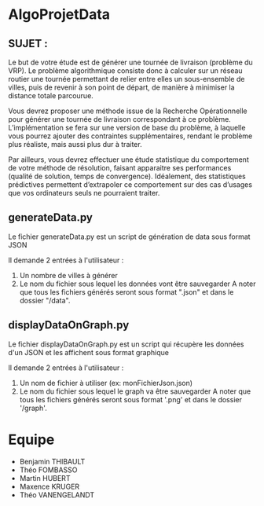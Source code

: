 # AlgoProjetData

## SUJET :

Le but de votre étude est de générer une tournée de livraison (problème du VRP). Le problème algorithmique consiste donc à calculer sur un réseau routier une tournée permettant de relier entre elles un sous-ensemble de villes, puis de revenir à son point de départ, de manière à minimiser la distance totale parcourue.

Vous devrez proposer une méthode issue de la Recherche Opérationnelle pour générer une tournée de livraison correspondant à ce problème. L’implémentation se fera sur une version de base du problème, à laquelle vous pourrez ajouter des contraintes supplémentaires, rendant le problème plus réaliste, mais aussi plus dur à traiter.

Par ailleurs, vous devrez effectuer une étude statistique du comportement de votre méthode de résolution, faisant apparaitre ses performances (qualité de solution, temps de convergence). Idéalement, des statistiques prédictives permettent d’extrapoler ce comportement sur des cas d’usages que vos ordinateurs seuls ne pourraient traiter.

## generateData.py

Le fichier generateData.py est un script de génération de data sous format JSON

Il demande 2 entrées à l'utilisateur :

1.  Un nombre de villes à générer
2.  Le nom du fichier sous lequel les données vont être sauvegarder
    A noter que tous les fichiers générés seront sous format ".json" et dans le dossier "/data".

## displayDataOnGraph.py

Le fichier displayDataOnGraph.py est un script qui récupère les données d'un JSON et les affichent sous format graphique

Il demande 2 entrées à l'utilisateur :

1.  Un nom de fichier à utiliser (ex: monFichierJson.json)
2.  Le nom du fichier sous lequel le graph va être sauvegarder
    A noter que tous les fichiers générés seront sous format '.png' et dans le dossier '/graph'.

# Equipe

- Benjamin THIBAULT
- Théo FOMBASSO
- Martin HUBERT
- Maxence KRUGER
- Théo VANENGELANDT
